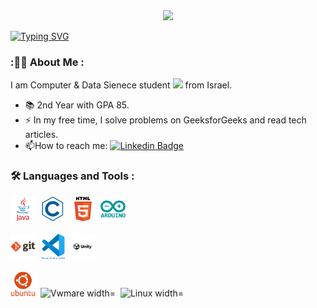 <div id="header" align="center">
  <img src="https://64.media.tumblr.com/0870408ef69639327475f93f665ac490/5c7bd8bcc33b5478-02/s1280x1920/92566a2d5fc5c4d08e40d38fc23280518e40a36c.gifv"/>
</div>




 

  
<a href="https://git.io/typing-svg"><img src="https://readme-typing-svg.herokuapp.com?font=Alfa+Slab+One&weight=500&pause=1000&color=346B94&background=D290FF00&width=435&lines=Hey+%F0%9F%91%8B+my+name+is+Boris+;Welcome+to+my+profile+%F0%9F%92%A5+%F0%9F%92%A5+%F0%9F%92%A5" alt="Typing SVG" /></a>

 

### ::man_technologist: About Me :
I am  Computer & Data Sienece student  <img src="https://media.giphy.com/media/WUlplcMpOCEmTGBtBW/giphy.gif" width="30"> from Israel.
- :books: 2nd Year with GPA  85.
- :zap: In my free time, I solve problems on GeeksforGeeks and read tech articles.
- :mailbox:How to reach me: [![Linkedin Badge](https://img.shields.io/badge/-BorisTeplitskiy-blue?style=flat&logo=Linkedin&logoColor=white)](https://www.linkedin.com/in/boris-teplitskiy-54a490249)




### :hammer_and_wrench: Languages and Tools :
<div>
<img src="https://github.com/devicons/devicon/blob/master/icons/java/java-original-wordmark.svg" title="Java" alt="Java" width="40" height="40"/>&nbsp;
<img src="https://github.com/devicons/devicon/blob/master/icons/c/c-line.svg" title="C" alt="C" width="40" height="40"/>&nbsp;
<img src="https://github.com/devicons/devicon/blob/master/icons/html5/html5-original-wordmark.svg" title="html5" alt="html5" width="40" height="40"/>&nbsp;
<img src="https://github.com/devicons/devicon/blob/master/icons/arduino/arduino-original-wordmark.svg" title="arduino" alt="arduino" width="40" height="40"/>&nbsp;
<div>
 <br>
  
 <div>
<img src="https://github.com/devicons/devicon/blob/master/icons/git/git-original-wordmark.svg" title="git" alt="git" width="40" height="40"/>&nbsp;
<img src="https://github.com/devicons/devicon/blob/master/icons/vscode/vscode-original-wordmark.svg" title="vscode" alt="vscode" width="40" height="40"/>&nbsp;
<img src="https://github.com/devicons/devicon/blob/master/icons/unity/unity-original-wordmark.svg" title="unity" alt="unity width="40" height="40"/>&nbsp;
<div>
<br>
<div>
<img src="https://github.com/devicons/devicon/blob/master/icons/ubuntu/ubuntu-plain-wordmark.svg" title="ubuntu" alt="ubuntu" width="40" height="40"/>&nbsp;
<img src="https://upload.wikimedia.org/wikipedia/commons/thumb/5/5a/Vmware_workstation_16_icon.svg/800px-Vmware_workstation_16_icon.svg.png" title="Vwmare" alt="Vwmare width="40" height="40"/>&nbsp;
<img src="https://upload.wikimedia.org/wikipedia/commons/thumb/3/35/Tux.svg/800px-Tux.svg.png" title="Linux" alt="Linux width="40" height="40"/>&nbsp;
<div>
        

 <div align="center">
  <img src="https://komarev.com/ghpvc/?username=borisTL&style=flat-square&color=blue" alt=""/>
 </div> 
                                                                                                                                                 
                                                                                                                                                
                                                                                                                                                  
   
                                                                                                                             
   
                                                                                                                                                
                                                                                                                                                  
                                                                                       
                                                                                                                                                  
